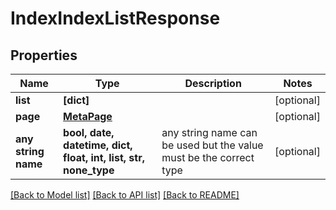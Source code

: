 # IndexIndexListResponse


## Properties
Name | Type | Description | Notes
------------ | ------------- | ------------- | -------------
**list** | **[dict]** |  | [optional] 
**page** | [**MetaPage**](MetaPage.md) |  | [optional] 
**any string name** | **bool, date, datetime, dict, float, int, list, str, none_type** | any string name can be used but the value must be the correct type | [optional]

[[Back to Model list]](../README.md#documentation-for-models) [[Back to API list]](../README.md#documentation-for-api-endpoints) [[Back to README]](../README.md)



